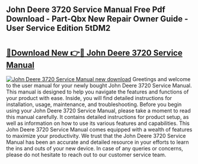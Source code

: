 ## John Deere 3720 Service Manual Free Pdf Download - Part-Qbx New Repair Owner Guide - User Service Edition 5tDM2

# <h2><a href="http://bc89240.oget.top/?id=John+Deere+3720+Service+Manual">🔗Download New 👉🔴 John Deere 3720 Service Manual</a></h2>

[![John Deere 3720 Service Manual new download](https://i.imgur.com/5g1atiW.png)](http://bc89240.oget.top/?id=John+Deere+3720+Service+Manual)
Greetings and welcome to the user manual for your newly bought John Deere 3720 Service Manual. This manual is designed to help you navigate the features and functions of your product with ease. Inside, you will find detailed instructions for installation, usage, maintenance, and troubleshooting. Before you begin using your John Deere 3720 Service Manual, please take a moment to read this manual carefully. It contains detailed instructions for product setup, as well as information on how to use its various features and capabilities. This John Deere 3720 Service Manual comes equipped with a wealth of features to maximize your productivity. We trust that the John Deere 3720 Service Manual has been an accurate and detailed resource in your efforts to learn the ins and outs of your new device. In case of any queries or concerns, please do not hesitate to reach out to our customer service team.
